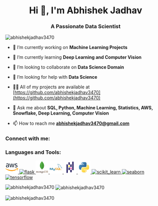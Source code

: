 <h1 align="center">Hi 👋, I'm Abhishek Jadhav</h1>
<h3 align="center">A Passionate Data Scientist</h3>

<p align="left"> <img src="https://komarev.com/ghpvc/?username=abhishekjadhav3470&label=Profile%20views&color=0e75b6&style=flat" alt="abhishekjadhav3470" /> </p>

- 🔭 I’m currently working on **Machine Learning Projects**

- 🌱 I’m currently learning **Deep Learning and Computer Vision**

- 👯 I’m looking to collaborate on **Data Science Domain**

- 🤝 I’m looking for help with **Data Science**

- 👨‍💻 All of my projects are available at [https://github.com/abhishekjadhav3470](https://github.com/abhishekjadhav3470)

- 💬 Ask me about **SQL, Python, Machine Learning, Statistics, AWS, Snowflake, Deep Learning, Computer Vision**

- 📫 How to reach me **abhishekjadhav3470@gmail.com**

<h3 align="left">Connect with me:</h3>
<p align="left">
</p>

<h3 align="left">Languages and Tools:</h3>
<p align="left"> <a href="https://aws.amazon.com" target="_blank" rel="noreferrer"> <img src="https://raw.githubusercontent.com/devicons/devicon/master/icons/amazonwebservices/amazonwebservices-original-wordmark.svg" alt="aws" width="40" height="40"/> </a> <a href="https://flask.palletsprojects.com/" target="_blank" rel="noreferrer"> <img src="https://www.vectorlogo.zone/logos/pocoo_flask/pocoo_flask-icon.svg" alt="flask" width="40" height="40"/> </a> <a href="https://www.mongodb.com/" target="_blank" rel="noreferrer"> <img src="https://raw.githubusercontent.com/devicons/devicon/master/icons/mongodb/mongodb-original-wordmark.svg" alt="mongodb" width="40" height="40"/> </a> <a href="https://www.mysql.com/" target="_blank" rel="noreferrer"> <img src="https://raw.githubusercontent.com/devicons/devicon/master/icons/mysql/mysql-original-wordmark.svg" alt="mysql" width="40" height="40"/> </a> <a href="https://pandas.pydata.org/" target="_blank" rel="noreferrer"> <img src="https://raw.githubusercontent.com/devicons/devicon/2ae2a900d2f041da66e950e4d48052658d850630/icons/pandas/pandas-original.svg" alt="pandas" width="40" height="40"/> </a> <a href="https://www.python.org" target="_blank" rel="noreferrer"> <img src="https://raw.githubusercontent.com/devicons/devicon/master/icons/python/python-original.svg" alt="python" width="40" height="40"/> </a> <a href="https://scikit-learn.org/" target="_blank" rel="noreferrer"> <img src="https://upload.wikimedia.org/wikipedia/commons/0/05/Scikit_learn_logo_small.svg" alt="scikit_learn" width="40" height="40"/> </a> <a href="https://seaborn.pydata.org/" target="_blank" rel="noreferrer"> <img src="https://seaborn.pydata.org/_images/logo-mark-lightbg.svg" alt="seaborn" width="40" height="40"/> </a> <a href="https://www.tensorflow.org" target="_blank" rel="noreferrer"> <img src="https://www.vectorlogo.zone/logos/tensorflow/tensorflow-icon.svg" alt="tensorflow" width="40" height="40"/> </a> </p>

<p><img align="left" src="https://github-readme-stats.vercel.app/api/top-langs?username=abhishekjadhav3470&show_icons=true&locale=en&layout=compact" alt="abhishekjadhav3470" /></p>

<p>&nbsp;<img align="center" src="https://github-readme-stats.vercel.app/api?username=abhishekjadhav3470&show_icons=true&locale=en" alt="abhishekjadhav3470" /></p>

<p><img align="center" src="https://github-readme-streak-stats.herokuapp.com/?user=abhishekjadhav3470&" alt="abhishekjadhav3470" /></p>
